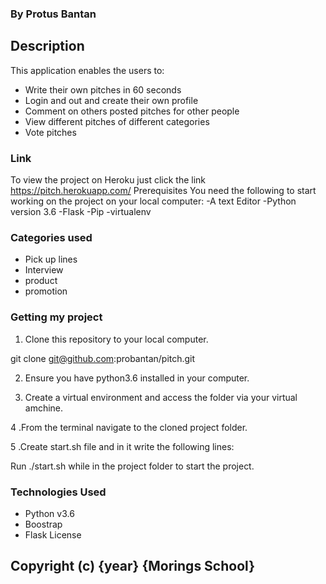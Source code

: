 ### By Protus Bantan
## Description
This application enables the users to:

* Write their own pitches in 60 seconds
* Login and out and create their own profile
* Comment on others posted pitches for other people
* View different pitches of different categories
* Vote pitches
### Link
To view the project on Heroku just click the link https://pitch.herokuapp.com/
Prerequisites
You need the following to start working on the project on your local computer:
-A text Editor 
-Python version 3.6 
-Flask -Pip 
-virtualenv

### Categories used
* Pick up lines
* Interview
* product
* promotion
### Getting my project
1. Clone this repository to your local computer.

git clone git@github.com:probantan/pitch.git

2. Ensure you have python3.6 installed in your computer.

3. Create a virtual environment and access the folder via your virtual amchine.

4 .From the terminal navigate to the cloned project folder.

5 .Create start.sh file and in it write the following lines:

Run ./start.sh while in the project folder to start the project.

### Technologies Used
* Python v3.6
* Boostrap
* Flask
License
## Copyright (c) {year} {Morings School}
